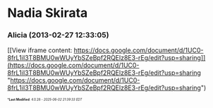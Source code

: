 # Nadia Skirata

### **Alicia** (2013-02-27 12:33:05)

[[View iframe content: https://docs.google.com/document/d/1UC0-8frL1iI3T8BMU0wWUyYbSZeBpf2RQElz8E3-rEg/edit?usp=sharing]](https://docs.google.com/document/d/1UC0-8frL1iI3T8BMU0wWUyYbSZeBpf2RQElz8E3-rEg/edit?usp=sharing "https://docs.google.com/document/d/1UC0-8frL1iI3T8BMU0wWUyYbSZeBpf2RQElz8E3-rEg/edit?usp=sharing")



<span style="font-size: 0.5em;">***Last Modified**: 4.0.28 - *2025-06-02 21:39:33 EDT*</span>